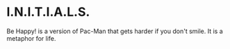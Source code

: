 # I.N.I.T.I.A.L.S.
Be Happy! is a version of Pac-Man that gets harder if you don't smile. It is a metaphor for life.
